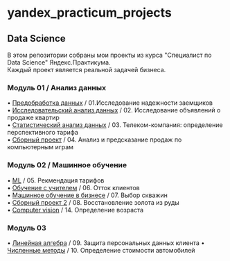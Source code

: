 # yandex_practicum_projects

## Data Science
В этом репозитории собраны мои проекты из курса "Специалист по Data Science" Яндекс.Практикума.  
Каждый проект является реальной задачей бизнеса.

### Модуль 01 / Анализ данных
• [Предобработка данных](https://github.com/Alexandr-Vell/yandex_practicum_projects/tree/main/01.%20Исследование%20надёжности%20заёмщиков) / 01.Исследование надежности заемщиков  
• [Исследовательский анализ данных](https://github.com/Alexandr-Vell/yandex_practicum_projects/tree/main/01.%20Исследование%20надёжности%20заёмщиков) / 02. Исследование объявлений о продаже квартир  
• [Статистический анализ данных](https://github.com/Alexandr-Vell/yandex_practicum_projects/tree/main/03.%20Телеком-компания%20определение%20перспективного%20тарифа) / 03. Телеком-компания: определение перспективного тарифа  
• [Сборный проект](https://github.com/Alexandr-Vell/yandex_practicum_projects/tree/main/04.%20Сборный%20проект) / 04. Анализ и предсказание продаж по компьютерным играм
### Модуль 02 / Машинное обучение
• [ML](https://github.com/Alexandr-Vell/yandex_practicum_projects/tree/main/05.%20ML%20рекомендация%20тарифов) / 05. Рекмендация тарифов  
• [Обучение с учителем](https://github.com/Alexandr-Vell/yandex_practicum_projects/tree/main/06.%20Обучение%20с%20учителем) / 06. Отток клиентов  
• [Машинное обучение в бизнесе](https://github.com/Alexandr-Vell/yandex_practicum_projects/tree/main/07.%20Выбор%20локации%20для%20скважины) / 07. Выбор скважин  
• [Сборный проект 2](https://github.com/Alexandr-Vell/yandex_practicum_projects/tree/main/08.%20Восстановление%20золота%20из%20руды) / 08. Восстановление золота из руды  
• [Computer vision](https://github.com/Alexandr-Vell/yandex_practicum_projects/tree/main/14.%20Компьютерное%20зрение) / 14. Определение возраста  

### Модуль 03   
• [Линейная алгебра](https://github.com/Alexandr-Vell/yandex_practicum_projects/tree/main/09.%20Защита%20персональных%20данных%20клиентов) / 09. Защита персональных данных клиента  • [Численные методы](https://github.com/Alexandr-Vell/yandex_practicum_projects/tree/main/10.%20Численные%20методы) / 10. Определение стоимости автомобилей

